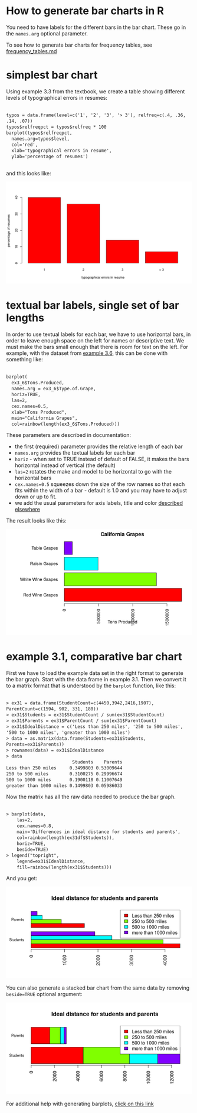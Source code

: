 # How to generate bar charts in R

You need to have labels for the different bars in the bar chart.   These go in the `names.arg` optional parameter.

To see how to generate bar charts for frequency tables, see [frequency_tables.md](frequency_tables.md)

# simplest bar chart

Using example 3.3 from the textbook, we create a table showing different levels of typographical errors in resumes:

```

typos = data.frame(level=c('1', '2', '3', '> 3'), relfreq=c(.4, .36, .14, .07))
typos$relfreqpct = typos$relfreq * 100
barplot(typos$relfreqpct, 
  names.arg=typos$level, 
  col='red', 
  xlab='typographical errors in resume', 
  ylab='percentage of resumes')
  
```

and this looks like:

![](images/barplot-ex32-resumes.png)


# textual bar labels, single set of bar lengths

In order to use textual labels for each bar, we have to use horizontal bars, in order to leave enough space on the left for names or descriptive text.  We must make the bars small enough that there is room for text on the left.   For example, with the dataset from [example 3.6](https://raw.githubusercontent.com/bengland2/une-stats/main/MAT150/data_sets/ex3_6.txt), this can be done with something like:

```

barplot( 
  ex3_6$Tons.Produced,
  names.arg = ex3_6$Type.of.Grape,
  horiz=TRUE,
  las=2,
  cex.names=0.5,
  xlab="Tons Produced", 
  main="California Grapes", 
  col=rainbow(length(ex3_6$Tons.Produced)))

```
These parameters are described in documentation:

* the first (required) parameter provides the relative length of each bar
* `names.arg` provides the textual labels for each bar
* `horiz` - when set to TRUE instead of default of FALSE, it makes the bars horizontal instead of vertical (the default)
* `las=2` rotates the make and model to be horizontal to go with the horizontal bars
* `cex.names=0.5` squeezes down the size of the row names so that each fits within the width of a bar - default is 1.0 and you may have to adjust down or up to fit.
* we add the usual parameters for axis labels, title and color [described elsewhere](axis_labels_and_title.md)

The result looks like this:

![](images/california-grapes.png)

# example 3.1, comparative bar chart

First we have to load the example data set in the right format to generate the bar graph.  Start with the data frame in example 3.1.   Then we convert it to a matrix format that is understood by the `barplot` function, like this:

```

> ex31 = data.frame(StudentCount=c(4450,3942,2416,1907), ParentCount=c(1594, 902, 331, 180))
> ex31$Students = ex31$StudentCount / sum(ex31$StudentCount)
> ex31$Parents = ex31$ParentCount / sum(ex31$ParentCount)
> ex31$IdealDistance = c('Less than 250 miles', '250 to 500 miles', '500 to 1000 miles', 'greater than 1000 miles')
> data = as.matrix(data.frame(Students=ex31$Students, Parents=ex31$Parents))
> rownames(data) = ex31$IdealDistance
> data
                         Students    Parents
Less than 250 miles     0.3499803 0.53009644
250 to 500 miles        0.3100275 0.29996674
500 to 1000 miles       0.1900118 0.11007649
greater than 1000 miles 0.1499803 0.05986033

```

Now the matrix has all the raw data needed to produce the bar graph.

```

> barplot(data, 
    las=2, 
    cex.names=0.8, 
    main='Differences in ideal distance for students and parents', 
    col=rainbow(length(ex31df$Students)), 
    horiz=TRUE,
    beside=TRUE)
> legend("topright", 
    legend=ex31$IdealDistance, 
    fill=rainbow(length(ex31$Students)))

```
And you get:

![](images/example_3_1_bar_chart.png)

You can also generate a stacked bar chart from the same data by removing `beside=TRUE` optional argument:

![](images/example_3_1_stacked_bar.png)

For additional help with generating barplots, [click on this link](https://r-coder.com/barplot-r/#Grouped_barplot_in_R)
